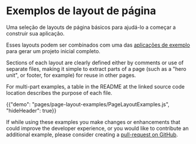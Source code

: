 # Exemplos de layout de página

<p class="description">Uma seleção de layouts de página básicos para ajudá-lo a começar a construir sua aplicação.</p>

Esses layouts podem ser combinados com uma das [aplicações de exemplo](https://github.com/mui-org/material-ui/tree/master/examples) para gerar um projeto inicial completo.

Sections of each layout are clearly defined either by comments or use of separate files, making it simple to extract parts of a page (such as a "hero unit", or footer, for example) for reuse in other pages.

For multi-part examples, a table in the README at the linked source code location describes the purpose of each file.

{{"demo": "pages/page-layout-examples/PageLayoutExamples.js", "hideHeader": true}}

If while using these examples you make changes or enhancements that could improve the developer experience, or you would like to contribute an additional example, please consider creating a [pull-request on GitHub](https://github.com/mui-org/material-ui/pulls).